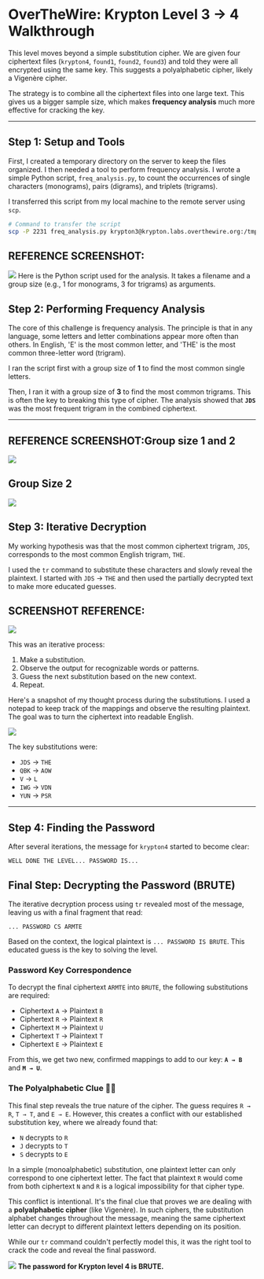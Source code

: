# OverTheWire: Krypton Level 3 → 4 Walkthrough

This level moves beyond a simple substitution cipher. We are given four ciphertext files (`krypton4`, `found1`, `found2`, `found3`) and told they were all encrypted using the same key. This suggests a polyalphabetic cipher, likely a Vigenère cipher.

The strategy is to combine all the ciphertext files into one large text. This gives us a bigger sample size, which makes **frequency analysis** much more effective for cracking the key.

-----

## Step 1: Setup and Tools

First, I created a temporary directory on the server to keep the files organized. I then needed a tool to perform frequency analysis. I wrote a simple Python script, `freq_analysis.py`, to count the occurrences of single characters (monograms), pairs (digrams), and triplets (trigrams).

I transferred this script from my local machine to the remote server using `scp`.

```bash
# Command to transfer the script
scp -P 2231 freq_analysis.py krypton3@krypton.labs.overthewire.org:/tmp/tmp.nBvIecuVca
```
## REFERENCE SCREENSHOT:
![](/screenshots/scp.png)
Here is the Python script used for the analysis. It takes a filename and a group size (e.g., 1 for monograms, 3 for trigrams) as arguments.



## Step 2: Performing Frequency Analysis

The core of this challenge is frequency analysis. The principle is that in any language, some letters and letter combinations appear more often than others. In English, 'E' is the most common letter, and 'THE' is the most common three-letter word (trigram).

I ran the script first with a group size of **1** to find the most common single letters.

Then, I ran it with a group size of **3** to find the most common trigrams. This is often the key to breaking this type of cipher. The analysis showed that **`JDS`** was the most frequent trigram in the combined ciphertext.

-----
## REFERENCE SCREENSHOT:Group size 1 and 2
![](/screenshots/command1.png)

## Group Size 2
![](/screenshots/comman2.png)

## Step 3: Iterative Decryption

My working hypothesis was that the most common ciphertext trigram, `JDS`, corresponds to the most common English trigram, `THE`.

I used the `tr` command to substitute these characters and slowly reveal the plaintext. I started with `JDS` -\> `THE` and then used the partially decrypted text to make more educated guesses.

## SCREENSHOT REFERENCE:
![](/screenshots/command3.png)


This was an iterative process:

1.  Make a substitution.
2.  Observe the output for recognizable words or patterns.
3.  Guess the next substitution based on the new context.
4.  Repeat.

Here's a snapshot of my thought process during the substitutions. I used a notepad to keep track of the mappings and observe the resulting plaintext. The goal was to turn the ciphertext into readable English.

![](/screenshots/notepad.png)

The key substitutions were:

  * `JDS` → `THE`
  * `QBK` → `AOW`
  * `V` → `L`
  * `IWG` → `VDN`
  * `YUN` → `PSR`

-----

## Step 4: Finding the Password

After several iterations, the message for `krypton4` started to become clear:

`WELL DONE THE LEVEL... PASSWORD IS...`

## Final Step: Decrypting the Password (BRUTE)

The iterative decryption process using `tr` revealed most of the message, leaving us with a final fragment that read:

`... PASSWORD CS ARMTE`

Based on the context, the logical plaintext is `... PASSWORD IS BRUTE`. This educated guess is the key to solving the level.

### Password Key Correspondence

To decrypt the final ciphertext `ARMTE` into `BRUTE`, the following substitutions are required:

* Ciphertext `A` → Plaintext `B`
* Ciphertext `R` → Plaintext `R`
* Ciphertext `M` → Plaintext `U`
* Ciphertext `T` → Plaintext `T`
* Ciphertext `E` → Plaintext `E`

From this, we get two new, confirmed mappings to add to our key: **`A → B`** and **`M → U`**.

### The Polyalphabetic Clue 🕵️‍♂️

This final step reveals the true nature of the cipher. The guess requires `R → R`, `T → T`, and `E → E`. However, this creates a conflict with our established substitution key, where we already found that:

* `N` decrypts to `R`
* `J` decrypts to `T`
* `S` decrypts to `E`

In a simple (monoalphabetic) substitution, one plaintext letter can only correspond to one ciphertext letter. The fact that plaintext `R` would come from both ciphertext `N` and `R` is a logical impossibility for that cipher type.

This conflict is intentional. It's the final clue that proves we are dealing with a **polyalphabetic cipher** (like Vigenère). In such ciphers, the substitution alphabet changes throughout the message, meaning the same ciphertext letter can decrypt to different plaintext letters depending on its position.

While our `tr` command couldn't perfectly model this, it was the right tool to crack the code and reveal the final password.


![](/screenshots/notepad.png)
**The password for Krypton level 4 is BRUTE.**


